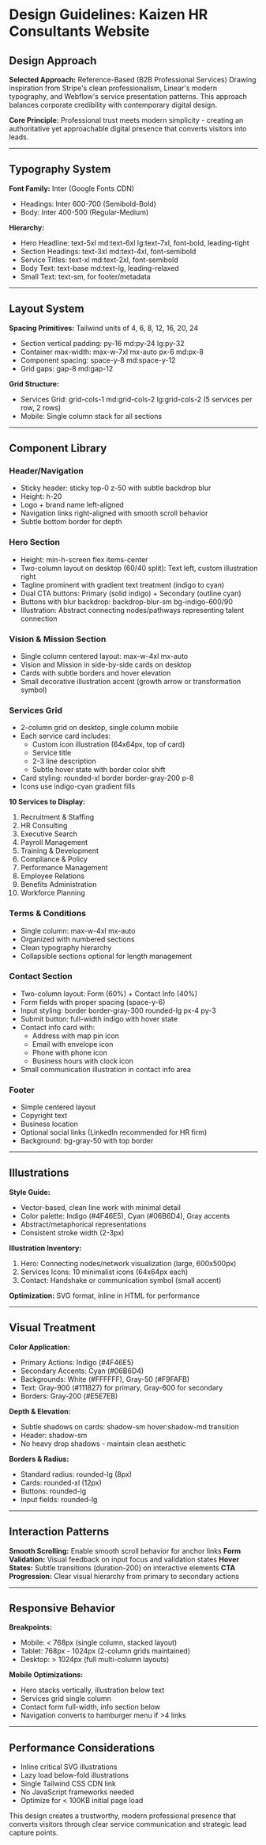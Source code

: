# Design Guidelines: Kaizen HR Consultants Website

## Design Approach

**Selected Approach:** Reference-Based (B2B Professional Services)
Drawing inspiration from Stripe's clean professionalism, Linear's modern typography, and Webflow's service presentation patterns. This approach balances corporate credibility with contemporary digital design.

**Core Principle:** Professional trust meets modern simplicity - creating an authoritative yet approachable digital presence that converts visitors into leads.

---

## Typography System

**Font Family:** Inter (Google Fonts CDN)
- Headings: Inter 600-700 (Semibold-Bold)
- Body: Inter 400-500 (Regular-Medium)

**Hierarchy:**
- Hero Headline: text-5xl md:text-6xl lg:text-7xl, font-bold, leading-tight
- Section Headings: text-3xl md:text-4xl, font-semibold
- Service Titles: text-xl md:text-2xl, font-semibold
- Body Text: text-base md:text-lg, leading-relaxed
- Small Text: text-sm, for footer/metadata

---

## Layout System

**Spacing Primitives:** Tailwind units of 4, 6, 8, 12, 16, 20, 24
- Section vertical padding: py-16 md:py-24 lg:py-32
- Container max-width: max-w-7xl mx-auto px-6 md:px-8
- Component spacing: space-y-8 md:space-y-12
- Grid gaps: gap-8 md:gap-12

**Grid Structure:**
- Services Grid: grid-cols-1 md:grid-cols-2 lg:grid-cols-2 (5 services per row, 2 rows)
- Mobile: Single column stack for all sections

---

## Component Library

### Header/Navigation
- Sticky header: sticky top-0 z-50 with subtle backdrop blur
- Height: h-20
- Logo + brand name left-aligned
- Navigation links right-aligned with smooth scroll behavior
- Subtle bottom border for depth

### Hero Section
- Height: min-h-screen flex items-center
- Two-column layout on desktop (60/40 split): Text left, custom illustration right
- Tagline prominent with gradient text treatment (indigo to cyan)
- Dual CTA buttons: Primary (solid indigo) + Secondary (outline cyan)
- Buttons with blur backdrop: backdrop-blur-sm bg-indigo-600/90
- Illustration: Abstract connecting nodes/pathways representing talent connection

### Vision & Mission Section
- Single column centered layout: max-w-4xl mx-auto
- Vision and Mission in side-by-side cards on desktop
- Cards with subtle borders and hover elevation
- Small decorative illustration accent (growth arrow or transformation symbol)

### Services Grid
- 2-column grid on desktop, single column mobile
- Each service card includes:
  - Custom icon illustration (64x64px, top of card)
  - Service title
  - 2-3 line description
  - Subtle hover state with border color shift
- Card styling: rounded-xl border border-gray-200 p-8
- Icons use indigo-cyan gradient fills

**10 Services to Display:**
1. Recruitment & Staffing
2. HR Consulting
3. Executive Search
4. Payroll Management
5. Training & Development
6. Compliance & Policy
7. Performance Management
8. Employee Relations
9. Benefits Administration
10. Workforce Planning

### Terms & Conditions
- Single column: max-w-4xl mx-auto
- Organized with numbered sections
- Clean typography hierarchy
- Collapsible sections optional for length management

### Contact Section
- Two-column layout: Form (60%) + Contact Info (40%)
- Form fields with proper spacing (space-y-6)
- Input styling: border border-gray-300 rounded-lg px-4 py-3
- Submit button: full-width indigo with hover state
- Contact info card with:
  - Address with map pin icon
  - Email with envelope icon
  - Phone with phone icon
  - Business hours with clock icon
- Small communication illustration in contact info area

### Footer
- Simple centered layout
- Copyright text
- Business location
- Optional social links (LinkedIn recommended for HR firm)
- Background: bg-gray-50 with top border

---

## Illustrations

**Style Guide:**
- Vector-based, clean line work with minimal detail
- Color palette: Indigo (#4F46E5), Cyan (#06B6D4), Gray accents
- Abstract/metaphorical representations
- Consistent stroke width (2-3px)

**Illustration Inventory:**
1. Hero: Connecting nodes/network visualization (large, 600x500px)
2. Services Icons: 10 minimalist icons (64x64px each)
3. Contact: Handshake or communication symbol (small accent)

**Optimization:** SVG format, inline in HTML for performance

---

## Visual Treatment

**Color Application:**
- Primary Actions: Indigo (#4F46E5)
- Secondary Accents: Cyan (#06B6D4)
- Backgrounds: White (#FFFFFF), Gray-50 (#F9FAFB)
- Text: Gray-900 (#111827) for primary, Gray-600 for secondary
- Borders: Gray-200 (#E5E7EB)

**Depth & Elevation:**
- Subtle shadows on cards: shadow-sm hover:shadow-md transition
- Header: shadow-sm
- No heavy drop shadows - maintain clean aesthetic

**Borders & Radius:**
- Standard radius: rounded-lg (8px)
- Cards: rounded-xl (12px)
- Buttons: rounded-lg
- Input fields: rounded-lg

---

## Interaction Patterns

**Smooth Scrolling:** Enable smooth scroll behavior for anchor links
**Form Validation:** Visual feedback on input focus and validation states
**Hover States:** Subtle transitions (duration-200) on interactive elements
**CTA Progression:** Clear visual hierarchy from primary to secondary actions

---

## Responsive Behavior

**Breakpoints:**
- Mobile: < 768px (single column, stacked layout)
- Tablet: 768px - 1024px (2-column grids maintained)
- Desktop: > 1024px (full multi-column layouts)

**Mobile Optimizations:**
- Hero stacks vertically, illustration below text
- Services grid single column
- Contact form full-width, info section below
- Navigation converts to hamburger menu if >4 links

---

## Performance Considerations

- Inline critical SVG illustrations
- Lazy load below-fold illustrations
- Single Tailwind CSS CDN link
- No JavaScript frameworks needed
- Optimize for < 100KB initial page load

This design creates a trustworthy, modern professional presence that converts visitors through clear service communication and strategic lead capture points.